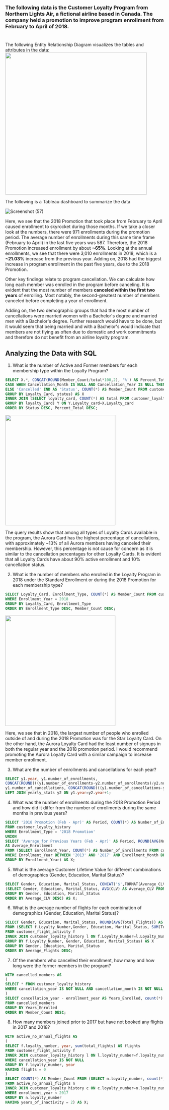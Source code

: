 ### The following data is the Customer Loyalty Program from Northern Lights Air, a fictional airline based in Canada. The company held a promotion to improve program enrollment from February to April of 2018.
#

The following Entity Relationship Diagram visualizes the tables and attributes in the data:
<img src = "https://github.com/user-attachments/assets/7ab8c6c3-12c0-45e9-8151-c5bece0eb98d" width = '450'>

The following is a Tableau dashboard to summarize the data

![Screenshot (57)](https://github.com/user-attachments/assets/6ddede46-4c57-4812-9d9c-17b6168566e3)

Here, we see that the 2018 Promotion that took place from February to April caused enrollment to skyrocket during those months. If we take a closer look at the numbers, there were 971 enrollments during the promotion period. The average number of enrollments during this same time frame (February to April) in the last five years was 587. Therefore, the 2018 Promotion increased enrollment by about **~65%**. Looking at the annual enrollments, we see that there were 3,010 enrollments in 2018, which is a **~21.03%** increase from the previous year. Adding on, 2018 had the biggest increase in program enrollment in the past five years, due to the 2018 Promotion.

Other key findings relate to program cancellation. We can calculate how long each member was enrolled in the program before canceling. It is evident that the most number of members **canceled within the first two years** of enrolling. Most notably, the second-greatest number of members canceled before completing a year of enrollment.

Adding on, the two demographic groups that had the most number of cancellations were married women with a Bachelor's degree and married men with a Bachelor's degree. Further research would have to be done, but it would seem that being married and with a Bachelor's would indicate that members are not flying as often due to domestic and work commitments and therefore do not benefit from an airline loyalty program.

## Analyzing the Data with SQL

1) What is the number of Active and Former members for each membership type within the Loyalty Program? 
```sql
SELECT X.*, CONCAT(ROUND(Member_Count/total*100,2), '%') AS Percent_Total FROM (SELECT Loyalty_Card,
CASE WHEN Cancellation_Month IS NULL AND Cancellation_Year IS NULL THEN 'Active'
ELSE 'Cancelled' END AS 'Status', COUNT(*) AS Member_Count FROM customer_loyalty_history
GROUP BY Loyalty_Card, status) AS X
INNER JOIN (SELECT loyalty_card, COUNT(*) AS total FROM customer_loyalty_history
GROUP BY loyalty_Card) Y ON Y.Loyalty_card=X.Loyalty_card
ORDER BY Status DESC, Percent_Total DESC; 
```
<img src = "https://github.com/user-attachments/assets/de249a82-a753-4afc-82d9-96019a727be3" width = '350'>

The query results show that among all types of Loyalty Cards available in the program, the Aurora Card has the highest percentage of cancellations, with approximately ~13% of all Aurora members having canceled their membership. However, this percentage is not cause for concern as it is similar to the cancellation percentages for other Loyalty Cards. It is evident that all Loyalty Cards have about 90% active enrollment and 10% cancellation status. 

2) What is the number of members who enrolled in the Loyalty Program in 2018 under the Standard Enrollment or during the 2018 Promotion for each membership type?
```sql
SELECT Loyalty_Card, Enrollment_Type, COUNT(*) AS Member_Count FROM customer_loyalty_history
WHERE Enrollment_Year = 2018
GROUP BY Loyalty_Card, Enrollment_Type
ORDER BY Enrollment_Type DESC, Member_Count DESC;
```
<img src = "https://github.com/user-attachments/assets/1bbc13c3-bd10-4b7d-95a5-387194cdabd0" width = '350'>

Here, we see that in 2018, the largest number of people who enrolled outside of and during the 2018 Promotion was for the Star Loyalty Card. On the other hand, the Aurora Loyalty Card had the least number of signups in both the regular year and the 2018 promotion period. I would recommend promoting the Aurora Loyalty Card with a similar campaign to increase member enrollment.

3) What are the number of enrollments and cancellations for each year?
```sql
SELECT y1.year, y1.number_of_enrollments, 
CONCAT(ROUND(((y1.number_of_enrollments-y2.number_of_enrollments)/y2.number_of_enrollments)*100,2),'%') AS Percent_Change, 
y1.number_of_cancellations, CONCAT(ROUND(((y1.number_of_cancellations-y2.number_of_cancellations)/y2.number_of_cancellations*100),2), '%') AS Percent_Change FROM yearly_stats y1
LEFT JOIN yearly_stats y2 ON y1.year=y2.year+1;
```

4) What was the number of enrollments during the 2018 Promotion Period and how did it differ from the number of enrollments during the same months in previous years?
```sql
SELECT '2018 Promotion (Feb - Apr)' AS Period, COUNT(*) AS Number_of_Enrollments
FROM customer_loyalty_history
WHERE Enrollment_Type = '2018 Promotion'
UNION
SELECT 'Average for Previous Years (Feb - Apr)' AS Period, ROUND(AVG(Number_of_Enrollments))
AS Average_Enrollment
FROM (SELECT Enrollment_Year, COUNT(*) AS Number_of_Enrollments FROM customer_loyalty_history
WHERE Enrollment_Year BETWEEN '2013' AND '2017' AND Enrollment_Month BETWEEN 2 AND 4
GROUP BY Enrollment_Year) AS X;
```

5) What is the average Customer Lifetime Value for different combinations of demographics (Gender, Education, Marital Status)?
```sql
SELECT Gender, Education, Marital_Status, CONCAT('$',FORMAT(Average_CLV,2)) AS Average_CLV FROM
(SELECT Gender, Education, Marital_Status, AVG(CLV) AS Average_CLV FROM customer_loyalty_history
GROUP BY Gender, Education, Marital_Status
ORDER BY Average_CLV DESC) AS X;
```

6) What is the average number of flights for each combination of demographics (Gender, Education, Marital Status)?
```sql
SELECT Gender, Education, Marital_Status, ROUND(AVG(Total_Flights)) AS Average_Flights
FROM (SELECT f.Loyalty_Number,Gender, Education, Marital_Status, SUM(Total_Flights) AS Total_Flights
FROM customer_flight_activity f
INNER JOIN customer_loyalty_history l ON f.Loyalty_Number=l.Loyalty_Number
GROUP BY f.Loyalty_Number, Gender, Education, Marital_Status) AS X
GROUP BY Gender, Education, Marital_Status
ORDER BY Average_Flights DESC;
```

7) Of the members who cancelled their enrollment, how many and how long were the former members in the program?
```sql
WITH cancelled_members AS
(
SELECT * FROM customer_loyalty_history
WHERE cancellation_year IS NOT NULL AND cancellation_month IS NOT NULL
)
SELECT cancellation_year - enrollment_year AS Years_Enrolled, count(*) AS Member_Count
FROM cancelled_members
GROUP BY Years_Enrolled
ORDER BY Member_Count DESC;
```

8) How many members joined prior to 2017 but have not booked any flights in 2017 and 2018?
```sql
WITH active_no_annual_flights AS
(
SELECT f.loyalty_number, year, sum(total_flights) AS flights
FROM customer_flight_activity f
INNER JOIN customer_loyalty_history l ON l.loyalty_number=f.loyalty_number
WHERE cancellation_year IS NOT NULL
GROUP BY f.loyalty_number, year
HAVING flights = 0
)
SELECT COUNT(*) AS Member_Count FROM (SELECT n.loyalty_number, count(*) as years_of_inactivity
FROM active_no_annual_flights n
INNER JOIN customer_loyalty_history c ON c.loyalty_number=n.loyalty_number
WHERE enrollment_year < 2017
GROUP BY n.loyalty_number
HAVING years_of_inactivity = 2) AS X;
```
